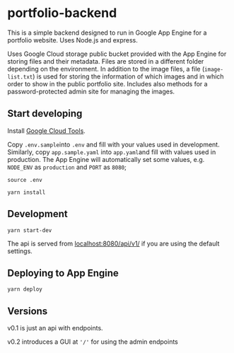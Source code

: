 # portfolio-backend

This is a simple backend designed to run in Google App Engine for a portfolio website. Uses Node.js and express.

Uses Google Cloud storage public bucket provided with the App Engine for storing files and their metadata. Files are stored in a different folder depending on the environment. In addition to the image files, a file (`image-list.txt`) is used for storing the information of which images and in which order to show in the public portfolio site. Includes also methods for a password-protected admin site for managing the images.

## Start developing
Install [Google Cloud Tools](https://cloud.google.com/sdk/docs/).

Copy `.env.sample`into `.env` and fill with your values used in development. Similarly, copy `app.sample.yaml` into `app.yaml`and fill with values used in production. The App Engine will automatically set some values, e.g. `NODE_ENV` as `production` and `PORT` as `8080`;

    source .env

    yarn install

## Development

    yarn start-dev

The api is served from [localhost:8080/api/v1/](localhost:8080/api/v1) if you are using the default settings.

## Deploying to App Engine

    yarn deploy


## Versions

v0.1 is just an api with endpoints.

v0.2 introduces a GUI at `'/'` for using the admin endpoints
